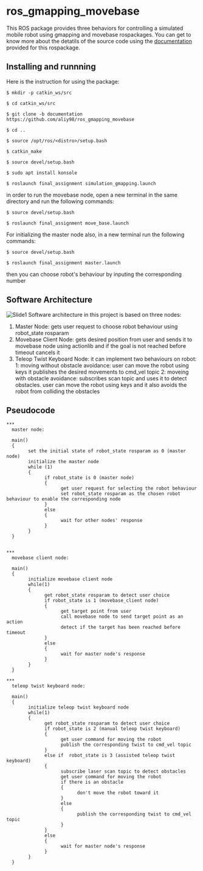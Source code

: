 # ros_gmapping_movebase
This ROS package provides three behaviors for controlling  a simulated mobile robot using gmapping and movebase rospackages.
You can get to know more about the detatils of the source code using the [documentation](https://aliy98.github.io/ros_gmapping_movebase/) provided for this rospackage.

## Installing and runnning 
Here is the instruction for using the package:
```bashscript
$ mkdir -p catkin_ws/src
```
```bashscript
$ cd catkin_ws/src
```
```bashscript
$ git clone -b documentation https://github.com/aliy98/ros_gmapping_movebase
```
```bashscript
$ cd ..
```
```bashscript
$ source /opt/ros/<distro>/setup.bash
```
```bashscript
$ catkin_make
```
```bashscript
$ source devel/setup.bash
```
```bashscript
$ sudo apt install konsole
```
```bashscript
$ roslaunch final_assignment simulation_gmapping.launch
```
in order to run the movebase node, open a new terminal in the same directory and run the following commands:
```bashscript
$ source devel/setup.bash
```
```bashscript
$ roslaunch final_assignment move_base.launch
```
For initializing the master node also, in a new terminal run the following commands:
```bashscript
$ source devel/setup.bash
```
```bashscript
$ roslaunch final_assignment master.launch
```
then you can choose robot's behaviour by inputing the corresponding number

## Software Architecture
![Slide1](https://user-images.githubusercontent.com/65722399/147779264-a4f65968-3760-4857-8270-8b281d62693d.JPG)
Software architecture in this project is based on three nodes:
1. Master Node: 
        gets user request to choose robot behaviour using robot_state rosparam
2. Movebase Client Node: 
        gets desired position from user and sends it to movebase node using actionlib and if the goal is not reached before timeout cancels it
3. Teleop Twist Keyboard Node: it can implement two behaviours on robot:
        1: moving without obstacle avoidance:
            user can move the robot using keys it publishes the desired movements
            to cmd_vel topic
        2: moveing with obstacle avoidance:
            subscribes scan topic and uses it to detect obstacles. user 
            can move the robot using keys and it also avoids the robot
            from colliding the obstacles


## Pseudocode
```
***
  master node:
  
  main()
  {
        set the initial state of robot_state rosparam as 0 (master node)
        initialize the master node
        while (1)
        {
              if robot_state is 0 (master node)
              {
                    get user request for selecting the robot behaviour
                    set robot_state rosparam as the chosen robot behaviour to enable the corresponding node
              } 
              else 
              {
                    wait for other nodes' response 
              }
        }
  }

  
***
  movebase client node:
  
  main()
  {
        initialize movebase client node
        while(1)
        {
              get robot_state rosparam to detect user choice
              if robot_state is 1 (movebase_client node)
              {
                    get target point from user
                    call movebase node to send target point as an action 
                    detect if the target has been reached before timeout
              } 
              else 
              {
                    wait for master node's response
              }
        }
  }

***
  teleop twist keyboard node:
  
  main()
  {
        initialize teleop twist keyboard node
        while(1)
        {
              get robot_state rosparam to detect user choice
              if robot_state is 2 (manual teleop twist keyboard)
              {
                    get user command for moving the robot
                    publish the corresponding twist to cmd_vel topic
              } 
              else if  robot_state is 3 (assisted teleop twist keyboard)
              {
                    subscribe laser scan topic to detect obstacles
                    get user command for moving the robot
                    if there is an obstacle 
                    {
                          don't move the robot toward it
                    } 
                    else 
                    {
                          publish the corresponding twist to cmd_vel topic
                    }
              } 
              else 
              {
                    wait for master node's response
              }
        }
  }
 
```


